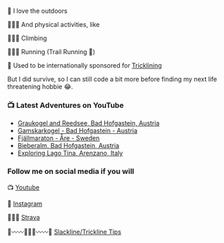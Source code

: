 🌄 I love the outdoors 

🤸🏼‍♂️ And physical activities, like

🧗🏻‍♂️ Climbing

🏃🏻‍♂️ Running (Trail Running 💚)

🎢 Used to be internationally sponsored for [Tricklining](https://youtu.be/AwZD0W4QY4c)

But I did survive, so I can still code a bit more before finding my next life threatening hobbie 😂.

### 📺 Latest Adventures on YouTube

<!-- YOUTUBE:START -->
- [Graukogel and Reedsee, Bad Hofgastein, Austria](https://www.youtube.com/watch?v=UgIK_E574-c)
- [Gamskarkogel - Bad Hofgastein - Austria](https://www.youtube.com/watch?v=qNSJComfh-c)
- [Fjällmaraton - Åre - Sweden](https://www.youtube.com/watch?v=ZB6DWMa02sE)
- [Bieberalm, Bad Hofgastein, Austria](https://www.youtube.com/watch?v=E5s4VqNYo-I)
- [Exploring Lago Tina, Arenzano, Italy](https://www.youtube.com/watch?v=gOU7kCNj0wU)
<!-- YOUTUBE:END -->

### Follow me on social media if you will
📺 [Youtube](https://www.youtube.com/decabecanomato/?sub_confirmation=1)

📸 [Instagram](https://www.instagram.com/decabecanomato)

🏃🏻‍♂️ [Strava](https://www.strava.com/athletes/12209995)

🌲〰️〰️🚶🏻‍♂️〰️〰️🌲 [Slackline/Trickline Tips](https://www.youtube.com/slacklinetrickpedia/?sub_confirmation=1)